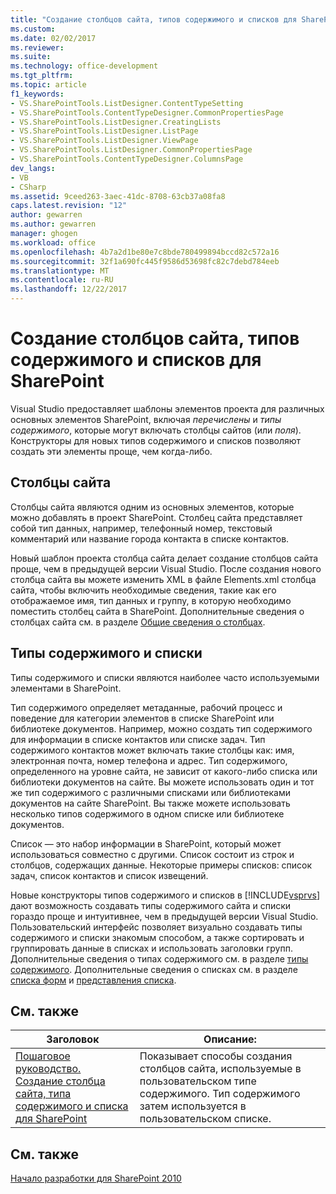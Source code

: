 ```yaml
---
title: "Создание столбцов сайта, типов содержимого и списков для SharePoint | Документы Microsoft"
ms.custom: 
ms.date: 02/02/2017
ms.reviewer: 
ms.suite: 
ms.technology: office-development
ms.tgt_pltfrm: 
ms.topic: article
f1_keywords:
- VS.SharePointTools.ListDesigner.ContentTypeSetting
- VS.SharePointTools.ContentTypeDesigner.CommonPropertiesPage
- VS.SharePointTools.ListDesigner.CreatingLists
- VS.SharePointTools.ListDesigner.ListPage
- VS.SharePointTools.ListDesigner.ViewPage
- VS.SharePointTools.ListDesigner.CommonPropertiesPage
- VS.SharePointTools.ContentTypeDesigner.ColumnsPage
dev_langs:
- VB
- CSharp
ms.assetid: 9ceed263-3aec-41dc-8708-63cb37a08fa8
caps.latest.revision: "12"
author: gewarren
ms.author: gewarren
manager: ghogen
ms.workload: office
ms.openlocfilehash: 4b7a2d1be80e7c8bde780499894bccd82c572a16
ms.sourcegitcommit: 32f1a690fc445f9586d53698fc82c7debd784eeb
ms.translationtype: MT
ms.contentlocale: ru-RU
ms.lasthandoff: 12/22/2017
---
```

# <a name="creating-site-columns-content-types-and-lists-for-sharepoint"></a>Создание столбцов сайта, типов содержимого и списков для SharePoint
  Visual Studio предоставляет шаблоны элементов проекта для различных основных элементов SharePoint, включая *перечислены* и *типы содержимого*, которые могут включать столбцы сайтов (или  *поля*). Конструкторы для новых типов содержимого и списков позволяют создать эти элементы проще, чем когда-либо.  
  
## <a name="site-columns"></a>Столбцы сайта  
 Столбцы сайта являются одним из основных элементов, которые можно добавлять в проект SharePoint. Столбец сайта представляет собой тип данных, например, телефонный номер, текстовый комментарий или название города контакта в списке контактов.  
  
 Новый шаблон проекта столбца сайта делает создание столбцов сайта проще, чем в предыдущей версии Visual Studio. После создания нового столбца сайта вы можете изменить XML в файле Elements.xml столбца сайта, чтобы включить необходимые сведения, такие как его отображаемое имя, тип данных и группу, в которую необходимо поместить столбец сайта в SharePoint. Дополнительные сведения о столбцах сайта см. в разделе [Общие сведения о столбцах](http://go.microsoft.com/fwlink/?LinkId=224996).  
  
## <a name="content-types-and-lists"></a>Типы содержимого и списки  
 Типы содержимого и списки являются наиболее часто используемыми элементами в SharePoint.  
  
 Тип содержимого определяет метаданные, рабочий процесс и поведение для категории элементов в списке SharePoint или библиотеке документов. Например, можно создать тип содержимого для информации в списке контактов или списке задач. Тип содержимого контактов может включать такие столбцы как: имя, электронная почта, номер телефона и адрес. Тип содержимого, определенного на уровне сайта, не зависит от какого-либо списка или библиотеки документов на сайте. Вы можете использовать один и тот же тип содержимого с различными списками или библиотеками документов на сайте SharePoint. Вы также можете использовать несколько типов содержимого в одном списке или библиотеке документов.  
  
 Список — это набор информации в SharePoint, который может использоваться совместно с другими. Список состоит из строк и столбцов, содержащих данные. Некоторые примеры списков: список задач, список контактов и список извещений.  
  
 Новые конструкторы типов содержимого и списков в [!INCLUDE[vsprvs](../sharepoint/includes/vsprvs-md.md)] дают возможность создавать типы содержимого сайта и списки гораздо проще и интуитивнее, чем в предыдущей версии Visual Studio. Пользовательский интерфейс позволяет визуально создавать типы содержимого и списки знакомым способом, а также сортировать и группировать данные в списках и использовать заголовки групп. Дополнительные сведения о типах содержимого см. в разделе [типы содержимого](http://go.microsoft.com/fwlink/?LinkId=224997). Дополнительные сведения о списках см. в разделе [списка форм](http://go.microsoft.com/fwlink/?LinkId=224998) и [представления списка](http://go.microsoft.com/fwlink/?LinkId=224999).  
  
## <a name="related-topics"></a>См. также  
  
|Заголовок|Описание:|  
|-----------|-----------------|  
|[Пошаговое руководство. Создание столбца сайта, типа содержимого и списка для SharePoint](../sharepoint/walkthrough-create-a-site-column-content-type-and-list-for-sharepoint.md)|Показывает способы создания столбцов сайта, используемые в пользовательском типе содержимого. Тип содержимого затем используется в пользовательском списке.|  
  
## <a name="see-also"></a>См. также  
 [Начало разработки для SharePoint 2010](http://go.microsoft.com/fwlink/?LinkId=225000)  
  
  